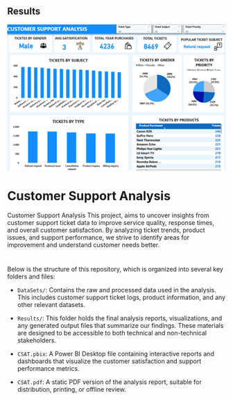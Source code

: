 ##
## Results 
<img src="V2.png" width="850">


# Customer Support Analysis

Customer Support Analysis
This project, aims to uncover insights from customer support ticket data to improve service quality, response times, and overall customer satisfaction. By analyzing ticket trends, product issues, and support performance, we strive to identify areas for improvement and understand customer needs better.

# 
Below is the structure of this repository, which is organized into several key folders and files:

- `DataSets/`: Contains the raw and processed data used in the analysis. This includes customer support ticket logs, product information, and any other relevant datasets.

- `Results/`: This folder holds the final analysis reports, visualizations, and any generated output files that summarize our findings. These materials are designed to be accessible to both technical and non-technical stakeholders.

- `CSAT.pbix`: A Power BI Desktop file containing interactive reports and dashboards that visualize the customer satisfaction and support performance metrics.

- `CSAT.pdf`: A static PDF version of the analysis report, suitable for distribution, printing, or offline review.
